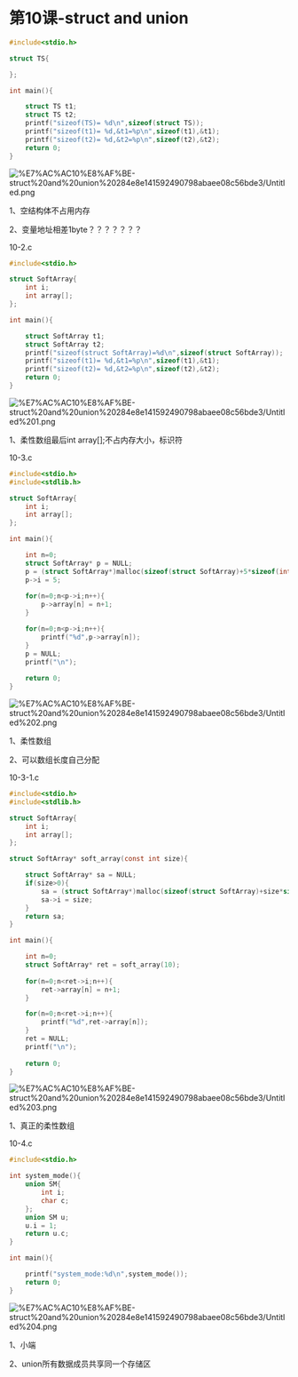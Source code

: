 # 第10课-struct and union

```c
#include<stdio.h>

struct TS{

};

int main(){

	struct TS t1;
	struct TS t2;
	printf("sizeof(TS)=	%d\n",sizeof(struct TS));
	printf("sizeof(t1)=	%d,&t1=%p\n",sizeof(t1),&t1);
	printf("sizeof(t2)=	%d,&t2=%p\n",sizeof(t2),&t2);
	return 0;
}
```

![%E7%AC%AC10%E8%AF%BE-struct%20and%20union%20284e8e141592490798abaee08c56bde3/Untitled.png](https://cdn.jsdelivr.net/gh/chenliang1301/Images@main/NotesImages/202111162216550.png)

1、空结构体不占用内存

2、变量地址相差1byte？？？？？？？

10-2.c

```c
#include<stdio.h>

struct SoftArray{
	int i;
	int array[];
};

int main(){

	struct SoftArray t1;
	struct SoftArray t2;
	printf("sizeof(struct SoftArray)=%d\n",sizeof(struct SoftArray));
	printf("sizeof(t1)=	%d,&t1=%p\n",sizeof(t1),&t1);
	printf("sizeof(t2)=	%d,&t2=%p\n",sizeof(t2),&t2);
	return 0;
}
```

![%E7%AC%AC10%E8%AF%BE-struct%20and%20union%20284e8e141592490798abaee08c56bde3/Untitled%201.png](https://cdn.jsdelivr.net/gh/chenliang1301/Images@main/NotesImages/202111162216551.png)

1、柔性数组最后int array[];不占内存大小，标识符

10-3.c

```c
#include<stdio.h>
#include<stdlib.h>

struct SoftArray{
	int i;
	int array[];
};

int main(){

	int n=0;
	struct SoftArray* p = NULL;
	p = (struct SoftArray*)malloc(sizeof(struct SoftArray)+5*sizeof(int));
	p->i = 5;
	
	for(n=0;n<p->i;n++){
	   	p->array[n] = n+1;
	}

	for(n=0;n<p->i;n++){
		printf("%d",p->array[n]);
	}
	p = NULL;
	printf("\n");
	
	return 0;
}
```

![%E7%AC%AC10%E8%AF%BE-struct%20and%20union%20284e8e141592490798abaee08c56bde3/Untitled%202.png](https://cdn.jsdelivr.net/gh/chenliang1301/Images@main/NotesImages/202111162216552.png)

1、柔性数组

2、可以数组长度自己分配

10-3-1.c

```c
#include<stdio.h>
#include<stdlib.h>

struct SoftArray{
	int i;
	int array[];
};

struct SoftArray* soft_array(const int size){

	struct SoftArray* sa = NULL;				
	if(size>0){
		sa = (struct SoftArray*)malloc(sizeof(struct SoftArray)+size*sizeof(int));	
		sa->i = size;	
	}
	return sa;
}

int main(){

	int n=0;
	struct SoftArray* ret = soft_array(10);
	
	for(n=0;n<ret->i;n++){
	   	ret->array[n] = n+1;
	}

	for(n=0;n<ret->i;n++){
		printf("%d",ret->array[n]);
	}
	ret = NULL;
	printf("\n");
	
	return 0;
}
```

![%E7%AC%AC10%E8%AF%BE-struct%20and%20union%20284e8e141592490798abaee08c56bde3/Untitled%203.png](https://cdn.jsdelivr.net/gh/chenliang1301/Images@main/NotesImages/202111162216553.png)

1、真正的柔性数组

10-4.c

```c
#include<stdio.h>

int system_mode(){
	union SM{
		int i;
		char c;
	};
	union SM u;
	u.i = 1;
	return u.c;
}

int main(){

	printf("system_mode:%d\n",system_mode());
	return 0;
}
```

![%E7%AC%AC10%E8%AF%BE-struct%20and%20union%20284e8e141592490798abaee08c56bde3/Untitled%204.png](https://cdn.jsdelivr.net/gh/chenliang1301/Images@main/NotesImages/202111162216554.png)

1、小端

2、union所有数据成员共享同一个存储区